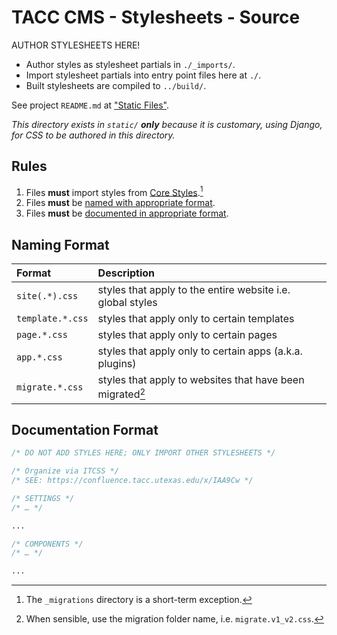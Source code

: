 # TACC CMS - Stylesheets - Source

AUTHOR STYLESHEETS HERE!

- Author styles as stylesheet partials in `./_imports/`.
- Import stylesheet partials into entry point files here at `./`.
- Built stylesheets are compiled to `../build/`.

See project `README.md` at ["Static Files"](/README.md#static-files).

_This directory exists in `static/` __only__ because it is customary, using Django, for CSS to be authored in this directory._

## Rules

1. Files __must__ import styles from [Core Styles].[^1]
1. Files __must__ be [named with appropriate format](#naming-format).
1. Files __must__ be [documented in appropriate format](#documentation-format).

[^1]: The `_migrations` directory is a short-term exception.

## Naming Format

| Format | Description |
| :- | :- |
| `site(.*).css` | styles that apply to the entire website i.e. global styles
| `template.*.css` | styles that apply only to certain templates
| `page.*.css` | styles that apply only to certain pages
| `app.*.css` | styles that apply only to certain apps (a.k.a. plugins)
| `migrate.*.css` | styles that apply to websites that have been migrated[^2]

[^2]: When sensible, use the migration folder name, i.e. `migrate.v1_v2.css`.

## Documentation Format

```css
/* DO NOT ADD STYLES HERE; ONLY IMPORT OTHER STYLESHEETS */

/* Organize via ITCSS */
/* SEE: https://confluence.tacc.utexas.edu/x/IAA9Cw */

/* SETTINGS */
/* … */

...

/* COMPONENTS */
/* … */

...
```


<!-- Link Aliases -->

[Core Styles]: https://github.com/tacc-wbomar/Core-Styles

